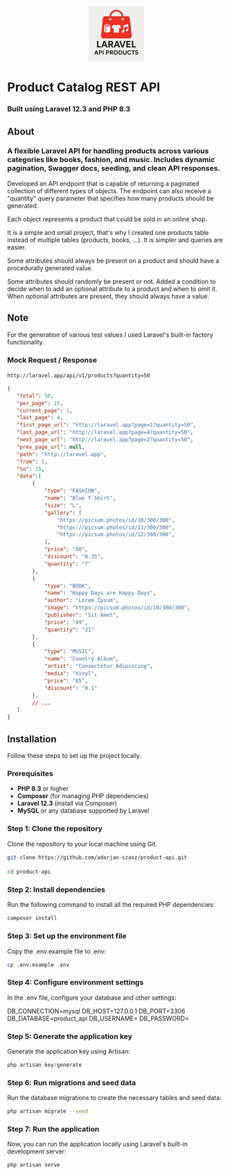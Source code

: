<p align="center">
    <img src="public/images/product_api_logo.png" width="128" alt="Product Api Logo">
</p>

# Product Catalog REST API

### Built using **Laravel 12.3** and **PHP 8.3**

## About

### A flexible Laravel API for handling products across various categories like books, fashion, and music. Includes dynamic pagination, Swagger docs, seeding, and clean API responses.

Developed an API endpoint that is capable of returning a paginated collection of different types of objects. 
The endpoint can also receive a "quantity" query parameter that specifies how many products should be generated.

Each object represents a product that could be sold in an online shop.

It is a simple and small project, that's why I created one products table instead of multiple tables 
(products, books, ...). It is simpler and queries are easier.

Some attributes should always be present on a product and should have a procedurally generated value.

Some attributes should randomly be present or not. Added a condition to decide when to add an optional attribute to a 
product and when to omit it. When optional attributes are present, they should always have a value.

## Note

For the generation of various test values I used Laravel's built-in factory functionality.

### Mock Request / Response

`http://laravel.app/api/v1/products?quantity=50`

```json
{
   "total": 50,
   "per_page": 15,
   "current_page": 1,
   "last_page": 4,
   "first_page_url": "http://laravel.app?page=1?quantity=50",
   "last_page_url": "http://laravel.app?page=4?quantity=50",
   "next_page_url": "http://laravel.app?page=2?quantity=50",
   "prev_page_url": null,
   "path": "http://laravel.app",
   "from": 1,
   "to": 15,
   "data":[
        {
            "type": "FASHION",
            "name": "Blue T-Shirt",
            "size": "L",
            "gallery": [
                "https://picsum.photos/id/10/300/300",
                "https://picsum.photos/id/11/300/300",
                "https://picsum.photos/id/12/300/300",
            ],
            "price": "80",
            "discount": "0.35",
            "quantity": "7"
        },
        {
            "type": "BOOK",
            "name": "Happy Days are Happy Days",
            "author": "Lorem Ipsum",
            "image": "https://picsum.photos/id/10/300/300",
            "publisher": "Sit Amet",
            "price": "49",
            "quantity": "31"
        },
        {
            "type": "MUSIC",
            "name": "Country Album",
            "artist": "Consectetur Adipiscing",
            "media": "Vinyl",
            "price": "85",
            "discount": "0.1"
        },
        // ...
   ]
}
```

## Installation

Follow these steps to set up the project locally.

### Prerequisites

- **PHP 8.3** or higher
- **Composer** (for managing PHP dependencies)
- **Laravel 12.3** (install via Composer)
- **MySQL** or any database supported by Laravel

### Step 1: Clone the repository

Clone the repository to your local machine using Git.

```bash
git clone https://github.com/adorjan-szasz/product-api.git

cd product-api
```

### Step 2: Install dependencies

Run the following command to install all the required PHP dependencies:

```bash
composer install
```

### Step 3: Set up the environment file

Copy the .env.example file to .env:

```bash
cp .env.example .env
```

### Step 4: Configure environment settings

In the .env file, configure your database and other settings:

DB_CONNECTION=mysql
DB_HOST=127.0.0.1
DB_PORT=3306
DB_DATABASE=product_api
DB_USERNAME=
DB_PASSWORD=

### Step 5: Generate the application key

Generate the application key using Artisan:

```bash
php artisan key:generate
```

### Step 6: Run migrations and seed data

Run the database migrations to create the necessary tables and seed data:

```bash
php artisan migrate --seed
```

### Step 7: Run the application

Now, you can run the application locally using Laravel's built-in development server:

```bash
php artisan serve
```
